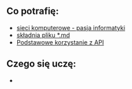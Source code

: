 ## Co potrafię:

- [sieci komputerowe - pasja informatyki](https://www.youtube.com/playlist?list=PLOYHgt8dIdoz2fyn0gv4fs2t4tayalsh3)
- [składnia pliku \*.md](https://github.com/AIRLAN-PRAKTYKI/praktyki-01-2024-Dawid-Kruk/blob/main/learning/MarkDown-syntax.md)
- [Podstawowe korzystanie z API](https://github.com/AIRLAN-PRAKTYKI/praktyki-01-2024-Dawid-Kruk/blob/main/learning/using-API)

## Czego się uczę:

-
